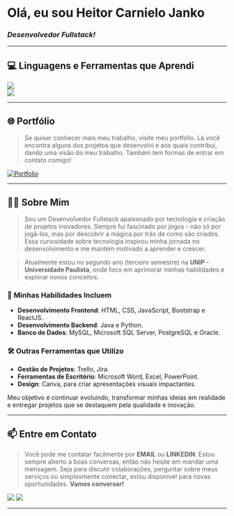 # Olá, eu sou **Heitor Carnielo Janko**  
### *Desenvolvedor Fullstack!*

---

## 💻 **Linguagens e Ferramentas que Aprendi**
<p align="left">
<a href="https://skillicons.dev">
  <img src="https://skillicons.dev/icons?i=git,vscode,javascript,css,html,react,tailwind,nodejs" /><br>
  <img src="https://skillicons.dev/icons?i=github,postgres,python,mysql,bootstrap,java,pycharm,firebase" />
</a>

---

## 🌐 **Portfólio**
> Se quiser conhecer mais meu trabalho, visite meu portfólio. Lá você encontra alguns dos projetos que desenvolvi e aos quais contribuí, dando uma visão do meu trabalho. Também tem formas de entrar em contato comigo!

[![Portfolio](https://img.shields.io/badge/Portfolio-Heitor%20Janko-blue?style=flat-square&logo=firefox)](https://hellobigboi124.github.io/Portfolio-heitor)

---

## 🙋‍♂️ **Sobre Mim**
> Sou um Desenvolvedor Fullstack apaixonado por tecnologia e criação de projetos inovadores. Sempre fui fascinado por jogos - não só por jogá-los, mas por descobrir a mágica por trás de como são criados. Essa curiosidade sobre tecnologia inspirou minha jornada no desenvolvimento e me mantém motivado a aprender e crescer.

> Atualmente estou no segundo ano (terceiro semestre) na **UNIP - Universidade Paulista**, onde foco em aprimorar minhas habilidades e explorar novos conceitos.

### 🔧 **Minhas Habilidades Incluem**
- **Desenvolvimento Frontend**: HTML, CSS, JavaScript, Bootstrap e ReactJS.
- **Desenvolvimento Backend**: Java e Python.
- **Banco de Dados**: MySQL, Microsoft SQL Server, PostgreSQL e Oracle.

### 🛠️ **Outras Ferramentas que Utilizo**
- **Gestão de Projetos**: Trello, Jira.
- **Ferramentas de Escritório**: Microsoft Word, Excel, PowerPoint.
- **Design**: Canva, para criar apresentações visuais impactantes.

Meu objetivo é continuar evoluindo, transformar minhas ideias em realidade e entregar projetos que se destaquem pela qualidade e inovação.

---

## 📫 **Entre em Contato**
> Você pode me contatar facilmente por **EMAIL** ou **LINKEDIN**. Estou sempre aberto a boas conversas, então não hesite em mandar uma mensagem. Seja para discutir colaborações, perguntar sobre meus serviços ou simplesmente conectar, estou disponível para novas oportunidades. **Vamos conversar!**

<a href="mailto:heitorcarnielo@gmail.com"><img src="https://img.shields.io/badge/-Gmail-%23333?style=for-the-badge&logo=gmail&logoColor=white" target="_blank"></a>
<a href="https://www.linkedin.com/in/heitor-carnielo-janko-873bb1348/" target="_blank"><img src="https://img.shields.io/badge/-LinkedIn-%230077B5?style=for-the-badge&logo=linkedin&logoColor=white" target="_blank"></a>

---
